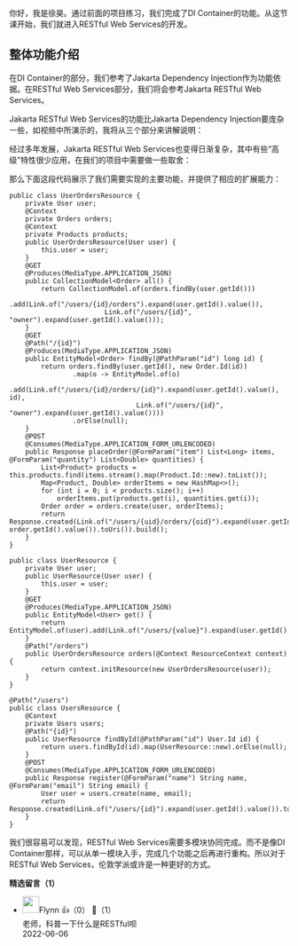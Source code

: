 你好，我是徐昊。通过前面的项目练习，我们完成了DI Container的功能。从这节课开始，我们就进入RESTful Web Services的开发。

## 整体功能介绍

在DI Container的部分，我们参考了Jakarta Dependency Injection作为功能依据。在RESTful Web Services部分，我们将会参考Jakarta RESTful Web Services。

Jakarta RESTful Web Services的功能比Jakarta Dependency Injection要庞杂一些，如视频中所演示的，我将从三个部分来讲解说明：

经过多年发展，Jakarta RESTful Web Services也变得日渐复杂，其中有些“高级”特性很少应用，在我们的项目中需要做一些取舍：

那么下面这段代码展示了我们需要实现的主要功能，并提供了相应的扩展能力：

```
public class UserOrdersResource {
    private User user;
    @Context
    private Orders orders;
    @Context
    private Products products;
    public UserOrdersResource(User user) {
        this.user = user;
    }
    @GET
    @Produces(MediaType.APPLICATION_JSON)
    public CollectionModel<Order> all() {
        return CollectionModel.of(orders.findBy(user.getId()))
                .add(Link.of("/users/{id}/orders").expand(user.getId().value()),
                        Link.of("/users/{id}", "owner").expand(user.getId().value()));
    }
    @GET
    @Path("/{id}")
    @Produces(MediaType.APPLICATION_JSON)
    public EntityModel<Order> findBy(@PathParam("id") long id) {
        return orders.findBy(user.getId(), new Order.Id(id))
                .map(o -> EntityModel.of(o)
                        .add(Link.of("/users/{id}/orders/{id}").expand(user.getId().value(), id),
                                Link.of("/users/{id}", "owner").expand(user.getId().value())))
                .orElse(null);
    }
    @POST
    @Consumes(MediaType.APPLICATION_FORM_URLENCODED)
    public Response placeOrder(@FormParam("item") List<Long> items, @FormParam("quantity") List<Double> quantities) {
        List<Product> products = this.products.find(items.stream().map(Product.Id::new).toList());
        Map<Product, Double> orderItems = new HashMap<>();
        for (int i = 0; i < products.size(); i++)
            orderItems.put(products.get(i), quantities.get(i));
        Order order = orders.create(user, orderItems);
        return Response.created(Link.of("/users/{uid}/orders/{oid}").expand(user.getId().value(), order.getId().value()).toUri()).build();
    }
}
    
public class UserResource {
    private User user;
    public UserResource(User user) {
        this.user = user;
    }
    @GET
    @Produces(MediaType.APPLICATION_JSON)
    public EntityModel<User> get() {
        return EntityModel.of(user).add(Link.of("/users/{value}").expand(user.getId().value()));
    }
    @Path("/orders")
    public UserOrdersResource orders(@Context ResourceContext context) {
        return context.initResource(new UserOrdersResource(user));
    }
}
    
@Path("/users")
public class UsersResource {
    @Context
    private Users users;
    @Path("{id}")
    public UserResource findById(@PathParam("id") User.Id id) {
        return users.findById(id).map(UserResource::new).orElse(null);
    }
    @POST
    @Consumes(MediaType.APPLICATION_FORM_URLENCODED)
    public Response register(@FormParam("name") String name, @FormParam("email") String email) {
        User user = users.create(name, email);
        return Response.created(Link.of("/users/{id}").expand(user.getId().value()).toUri()).build();
    }
}
```

我们很容易可以发现，RESTful Web Services需要多模块协同完成。而不是像DI Container那样，可以从单一模块入手，完成几个功能之后再进行重构。所以对于RESTful Web Services，伦敦学派或许是一种更好的方式。
<div><strong>精选留言（1）</strong></div><ul>
<li><img src="" width="30px"><span>Flynn</span> 👍（0） 💬（1）<div>老师，科普一下什么是RESTful呗</div>2022-06-06</li><br/>
</ul>